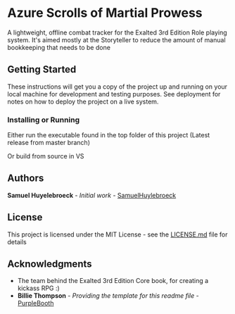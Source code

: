 # Azure Scrolls of Martial Prowess
A lightweight, offline combat tracker for the Exalted 3rd Edition Role playing system. It's aimed mostly at the Storyteller to reduce the amount of manual bookkeeping that needs to be done

## Getting Started

These instructions will get you a copy of the project up and running on your local machine for development and testing purposes. See deployment for notes on how to deploy the project on a live system.


### Installing or Running

Either run the executable found in the top folder of this project (Latest release from master branch)

Or build from source in VS

## Authors

**Samuel Huyelebroeck** - *Initial work* - [SamuelHuylebroeck](https://github.com/SamuelHuylebroeck)

## License

This project is licensed under the MIT License - see the [LICENSE.md](LICENSE.md) file for details

## Acknowledgments

* The team behind the Exalted 3rd Edition Core book, for creating a kickass RPG :)
* **Billie Thompson** - *Providing the template for this readme file* - [PurpleBooth](https://github.com/PurpleBooth)
